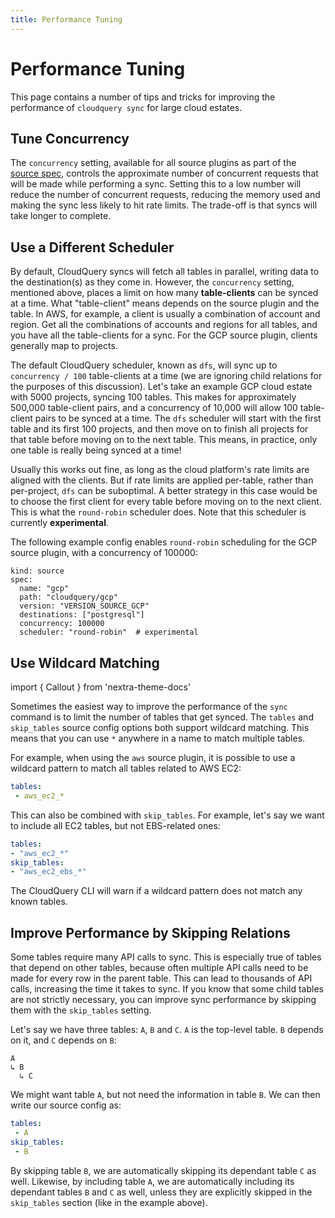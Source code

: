 ```yaml
---
title: Performance Tuning
---
```


# Performance Tuning

This page contains a number of tips and tricks for improving the performance of `cloudquery sync` for large cloud estates.

## Tune Concurrency

The `concurrency` setting, available for all source plugins as part of the [source spec](/docs/reference/source-spec#concurrency), controls the approximate number of concurrent requests that will be made while performing a sync. Setting this to a low number will reduce the number of concurrent requests, reducing the memory used and making the sync less likely to hit rate limits. The trade-off is that syncs will take longer to complete.

## Use a Different Scheduler

By default, CloudQuery syncs will fetch all tables in parallel, writing data to the destination(s) as they come in. However, the `concurrency` setting, mentioned above, places a limit on how many **table-clients** can be synced at a time. What "table-client" means depends on the source plugin and the table. In AWS, for example, a client is usually a combination of account and region. Get all the combinations of accounts and regions for all tables, and you have all the table-clients for a sync. For the GCP source plugin, clients generally map to projects.

The default CloudQuery scheduler, known as `dfs`, will sync up to `concurrency / 100` table-clients at a time (we are ignoring child relations for the purposes of this discussion). Let's take an example GCP cloud estate with 5000 projects, syncing 100 tables. This makes for approximately 500,000 table-client pairs, and a concurrency of 10,000 will allow 100 table-client pairs to be synced at a time. The `dfs` scheduler will start with the first table and its first 100 projects, and then move on to finish all projects for that table before moving on to the next table. This means, in practice, only one table is really being synced at a time!

Usually this works out fine, as long as the cloud platform's rate limits are aligned with the clients. But if rate limits are applied per-table, rather than per-project, `dfs` can be suboptimal. A better strategy in this case would be to choose the first client for every table before moving on to the next client. This is what the `round-robin` scheduler does. Note that this scheduler is currently **experimental**. 

The following example config enables `round-robin` scheduling for the GCP source plugin, with a concurrency of 100000:

```
kind: source
spec:
  name: "gcp"
  path: "cloudquery/gcp"
  version: "VERSION_SOURCE_GCP"
  destinations: ["postgresql"]
  concurrency: 100000
  scheduler: "round-robin"  # experimental
```

## Use Wildcard Matching

import { Callout } from 'nextra-theme-docs'

Sometimes the easiest way to improve the performance of the `sync` command is to limit the number of tables that get synced. The `tables` and `skip_tables` source config options both support wildcard matching. This means that you can use `*` anywhere in a name to match multiple tables.

For example, when using the `aws` source plugin, it is possible to use a wildcard pattern to match all tables related to AWS EC2:

```yaml copy
tables:
 - aws_ec2_*
```

This can also be combined with `skip_tables`. For example, let's say we want to include all EC2 tables, but not EBS-related ones:

```yaml copy
tables: 
- "aws_ec2_*"
skip_tables:
- "aws_ec2_ebs_*"
```

<Callout> 

The CloudQuery CLI will warn if a wildcard pattern does not match any known tables.

</Callout>

## Improve Performance by Skipping Relations

Some tables require many API calls to sync. This is especially true of tables that depend on other tables, because often multiple API calls need to be made for every row in the parent table. This can lead to thousands of API calls, increasing the time it takes to sync. If you know that some child tables are not strictly necessary, you can improve sync performance by skipping them with the `skip_tables` setting.

Let's say we have three tables: `A`, `B` and `C`. `A` is the top-level table. `B` depends on it, and `C` depends on `B`:

```text
A 
↳ B
  ↳ C
```

We might want table `A`, but not need the information in table `B`. We can then write our source config as:

```yaml copy
tables:
 - A
skip_tables:
 - B
```

By skipping table `B`, we are automatically skipping its dependant table `C` as well. Likewise, by including table `A`, we are automatically including its dependant tables `B` and `C` as well, unless they are explicitly skipped in the `skip_tables` section (like in the example above).
